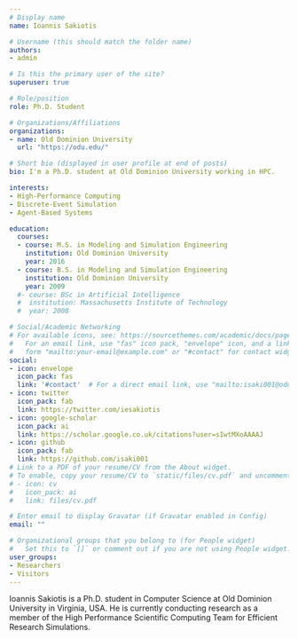 ```yaml
---
# Display name
name: Ioannis Sakiotis

# Username (this should match the folder name)
authors:
- admin

# Is this the primary user of the site?
superuser: true

# Role/position
role: Ph.D. Student

# Organizations/Affiliations
organizations:
- name: Old Dominion University
  url: "https://odu.edu/"

# Short bio (displayed in user profile at end of posts)
bio: I'm a Ph.D. student at Old Dominion University working in HPC.

interests:
- High-Performance Computing
- Discrete-Event Simulation
- Agent-Based Systems

education:
  courses:
  - course: M.S. in Modeling and Simulation Engineering
    institution: Old Dominion University
    year: 2016
  - course: B.S. in Modeling and Simulation Engineering 
    institution: Old Dominion University
    year: 2009
  #- course: BSc in Artificial Intelligence
  #  institution: Massachusetts Institute of Technology
  #  year: 2008

# Social/Academic Networking
# For available icons, see: https://sourcethemes.com/academic/docs/page-builder/#icons
#   For an email link, use "fas" icon pack, "envelope" icon, and a link in the
#   form "mailto:your-email@example.com" or "#contact" for contact widget.
social:
- icon: envelope
  icon_pack: fas
  link: '#contact'  # For a direct email link, use "mailto:isaki001@odu.edu".
- icon: twitter
  icon_pack: fab
  link: https://twitter.com/iesakiotis
- icon: google-scholar
  icon_pack: ai
  link: https://scholar.google.co.uk/citations?user=sIwtMXoAAAAJ
- icon: github
  icon_pack: fab
  link: https://github.com/isaki001
# Link to a PDF of your resume/CV from the About widget.
# To enable, copy your resume/CV to `static/files/cv.pdf` and uncomment the lines below.
# - icon: cv
#   icon_pack: ai
#   link: files/cv.pdf

# Enter email to display Gravatar (if Gravatar enabled in Config)
email: ""

# Organizational groups that you belong to (for People widget)
#   Set this to `[]` or comment out if you are not using People widget.
user_groups:
- Researchers
- Visitors
---
```


Ioannis Sakiotis is a Ph.D. student in Computer Science at Old Dominion University in Virginia, USA. He is currently conducting research as a member of the High Performance Scientific Computing Team for Efficient Research Simulations. 
